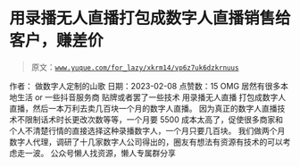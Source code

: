 # 用录播无人直播打包成数字人直播销售给客户，赚差价

> 原文：[`www.yuque.com/for_lazy/xkrm14/vp6z7uk6dzkrnuus`](https://www.yuque.com/for_lazy/xkrm14/vp6z7uk6dzkrnuus)

<ne-p id="ubb69b78f" data-lake-id="ubb69b78f"><ne-text id="ubb6322c6">作者： 做数字人定制的山歌</ne-text></ne-p> <ne-p id="u21b07e55" data-lake-id="u21b07e55"><ne-text id="uac114a3e">日期：2023-02-08</ne-text></ne-p> <ne-p id="u59eb1ec7" data-lake-id="u59eb1ec7"><ne-text id="u33ef26bd">点赞数：</ne-text><ne-text id="u5b3dec3f" ne-bold="true">15</ne-text></ne-p> <ne-hole id="uadb84b37" data-lake-id="uadb84b37"><ne-card data-card-name="hr" data-card-type="block" id="zhfQu" data-event-boundary="card"><ne-p id="u4601e30d" data-lake-id="u4601e30d"><ne-text id="uc96894a9">OMG 居然有很多本地生活 or 一些抖音服务商 贴牌或者罢了一些技术 用录播无人直播 打包成数字人直播，然后一本万利去卖几百块一个月的数字人直播。</ne-text> <ne-text id="ub99fa374">因为真正的数字人直播技术不限制话术时长更改次数等等，一个月要 5500 成本太高了，促使很多商家和个人不清楚行情的直接选择这种录播数字人，一个月只要几百块。</ne-text> <ne-text id="uc2f28efd">我们做两个月数字人代理，调研了十几家数字人公司得出的，圈友有想法有资源有技术的可以考虑走一波。</ne-text></ne-p> <ne-hole id="ud5c81c35" data-lake-id="ud5c81c35"><ne-card data-card-name="hr" data-card-type="block" id="mix9f" data-event-boundary="card"><ne-p id="uf1e5f749" data-lake-id="uf1e5f749"><ne-text id="u62b68313">公众号懒人找资源，懒人专属群分享</ne-text></ne-p></ne-card></ne-hole></ne-card></ne-hole>